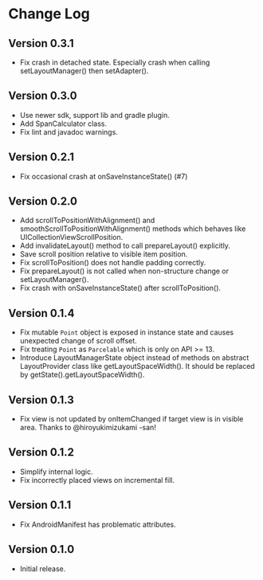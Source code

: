 Change Log
==========

Version 0.3.1
----------------------------

- Fix crash in detached state.
  Especially crash when calling setLayoutManager() then setAdapter().

Version 0.3.0
----------------------------

- Use newer sdk, support lib and gradle plugin.
- Add SpanCalculator class.
- Fix lint and javadoc warnings.

Version 0.2.1
----------------------------

- Fix occasional crash at onSaveInstanceState() (#7)

Version 0.2.0
----------------------------

- Add scrollToPositionWithAlignment() and smoothScrollToPositionWithAlignment() methods which behaves like UICollectionViewScrollPosition.
- Add invalidateLayout() method to call prepareLayout() explicitly.
- Save scroll position relative to visible item position.
- Fix scrollToPosition() does not handle padding correctly.
- Fix prepareLayout() is not called when non-structure change or setLayoutManager().
- Fix crash with onSaveInstanceState() after scrollToPosition().

Version 0.1.4
----------------------------

- Fix mutable `Point` object is exposed in instance state and causes unexpected change of scroll offset.
- Fix treating `Point` as `Parcelable` which is only on API >= 13.
- Introduce LayoutManagerState object instead of methods on abstract LayoutProvider class like getLayoutSpaceWidth().
  It should be replaced by getState().getLayoutSpaceWidth().


Version 0.1.3
----------------------------

- Fix view is not updated by onItemChanged if target view is in visible area.
  Thanks to @hiroyukimizukami -san!

Version 0.1.2
----------------------------

- Simplify internal logic.
- Fix incorrectly placed views on incremental fill.

Version 0.1.1
----------------------------

- Fix AndroidManifest has problematic attributes.

Version 0.1.0
----------------------------

- Initial release.
